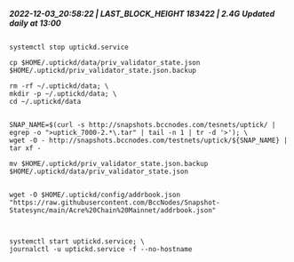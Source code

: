 ***2022-12-03_20:58:22    |  LAST_BLOCK_HEIGHT 183422    |   2.4G***               ***Updated daily at 13:00***  

                    



```

systemctl stop uptickd.service

cp $HOME/.uptickd/data/priv_validator_state.json $HOME/.uptickd/priv_validator_state.json.backup

rm -rf ~/.uptickd/data; \
mkdir -p ~/.uptickd/data; \
cd ~/.uptickd/data


SNAP_NAME=$(curl -s http://snapshots.bccnodes.com/tesnets/uptick/ | egrep -o ">uptick_7000-2.*\.tar" | tail -n 1 | tr -d '>'); \
wget -O - http://snapshots.bccnodes.com/testnets/uptick/${SNAP_NAME} | tar xf -

mv $HOME/.uptickd/priv_validator_state.json.backup $HOME/.uptickd/data/priv_validator_state.json


wget -O $HOME/.uptickd/config/addrbook.json "https://raw.githubusercontent.com/BccNodes/Snapshot-Statesync/main/Acre%20Chain%20Mainnet/addrbook.json"



systemctl start uptickd.service; \
journalctl -u uptickd.service -f --no-hostname

```
